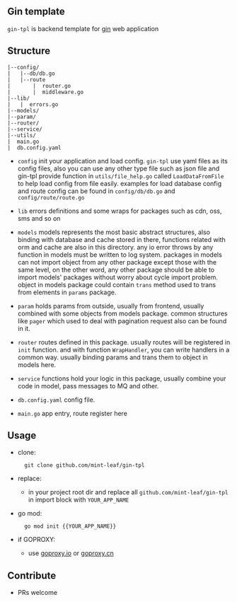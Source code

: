 ## Gin template

`gin-tpl` is backend template for [gin](https://github.com/gin-gonic/gin) web application

## Structure

    |--config/
    |   |--db/db.go
    |   |--route
    |       |  router.go
    |       |  middleware.go
    |--lib/
    |   |  errors.go
    |--models/
    |--param/
    |--router/
    |--service/
    |--utils/
    |  main.go
    |  db.config.yaml

- `config` init your application and load config. `gin-tpl` use yaml files as its config files, also you can use any other type file such as json file and gin-tpl provide function in `utils/file_help.go` called `LoadDataFromFile` to help load config from file easily. examples for load database config and route config can be found in `config/db/db.go` and `config/route/route.go`

- `lib` errors definitions and some wraps for packages such as cdn, oss, sms and so on

- `models` models represents the most basic abstract structures, also binding with database and cache stored in there, functions related with orm and cache are also in this directory. any io error throws by any function in models must be written to log system. packages in models can not import object from any other package except those with the same level, on the other word, any other package should be able to import models' packages without worry about cycle import problem. object in models package could contain `trans` method used to trans from elements in `params` package.

- `param` holds params from outside, usually from frontend, usually combined with some objects from models package. common structures like `pager` which used to deal with pagination request also can be found in it.

- `router` routes defined in this package. usually routes will be registered in `init` function. and with function `WrapHandler`, you can write handlers in a common way. usually binding params and trans them to object in models here.

- `service` functions hold your logic in this package, usually combine your code in model, pass messages to MQ and other.

- `db.config.yaml` config file.

- `main.go` app entry, route register here

## Usage

- clone:

        git clone github.com/mint-leaf/gin-tpl

- replace:

  - in your project root dir and replace all `github.com/mint-leaf/gin-tpl` in import block with `YOUR_APP_NAME`

- go mod:

        go mod init {{YOUR_APP_NAME}}

- if GOPROXY:

  - use [goproxy.io](https://goproxy.io/) or [goproxy.cn](https://goproxy.cn/)

## Contribute

- PRs welcome
